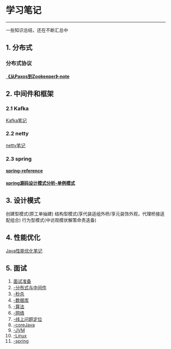 # 学习笔记
-------
一些知识总结，还在不断汇总中

## 1. 分布式
### 分布式协议
#### [《从Paxos到Zookeeper》-note](从Paxos到Zookeeper-note.md)


## 2. 中间件和框架
### 2.1 Kafka
[Kafka笔记](kafka/kafka_note.md)
### 2.2 netty
[netty笔记](netty/Netty_note.md)
### 2.3 spring
#### [spring-reference](spring-ref.md)
#### [spring源码设计模式分析-单例模式](spring源码设计模式分析-单例模式.md)



## 3. 设计模式

创建型模式(原工单抽建)
结构型模式(享代装适组外桥/享元装饰外观，代理桥接适配组合)
行为型模式(中访观模状解策命责迭备)

## 4. 性能优化

[Java性能优化笔记](Java性能优化笔记.md)


## 5. 面试

1. [面试准备](interview/2020.07.24.md)
2. [-分布式与中间件](interview/-分布式与中间件.md)
3. [-秒杀](interview/-秒杀.md)
4. [-数据库](interview/-数据库.md)
5. [-算法](interview/-算法.md)
6. [-网络](interview/-网络.md)
7. [-线上问题定位](interview/-线上问题定位.md)
8. [-coreJava](interview/-coreJava.md)
9. [-JVM](interview/-JVM.md)
10. [-Linux](interview/-Linux.md)
11. [-spring](interview/-spring.md)



